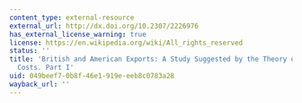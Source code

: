 ```yaml
---
content_type: external-resource
external_url: http://dx.doi.org/10.2307/2226976
has_external_license_warning: true
license: https://en.wikipedia.org/wiki/All_rights_reserved
status: ''
title: 'British and American Exports: A Study Suggested by the Theory of Comparative
  Costs. Part I'
uid: 049beef7-0b8f-46e1-919e-eeb8c0783a28
wayback_url: ''
---
```

